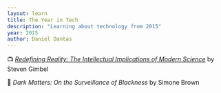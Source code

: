 ```yaml
---
layout: learn
title: The Year in Tech
description: "Learning about technology from 2015"
year: 2015
author: Daniel Dantas
---
```


📺 _[Redefining Reality: The Intellectual Implications of Modern Science](https://www.thegreatcoursesplus.com/redefining-reality-the-intellectual-implications-of-modern-science)_ by Steven Gimbel <!-- 2/21/2025 -->

📕 *Dark Matters: On the Surveillance of Blackness* by Simone Brown <!-- 10/24/2024 -->
